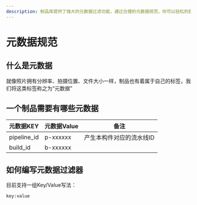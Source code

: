 ```yaml
---
description: 制品库提供了强大的元数据过滤功能，通过合理的元数据规范，你可以轻松的获取合规的制品。
---
```


# 元数据规范

## 什么是元数据

就像照片拥有分辨率、拍摄位置、文件大小一样，制品也有着属于自己的标签，我们将这类标签称之为“元数据”

## 一个制品需要有哪些元数据

元数据KEY | 元数据Value | 备注
-- | -- | --
pipeline_id | p-xxxxxx | 产生本构件对应的流水线ID
build_id | b-xxxxxx | 

## 如何编写元数据过滤器

目前支持一组Key/Value写法：

`key:value`
